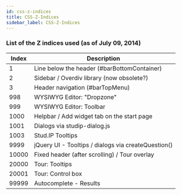 ```yaml
---
id: css-z-indices
title: CSS-Z-Indices
sidebar_label: CSS-Z-Indices
---
```



### List of the Z indices used (as of July 09, 2014)

| Index | Description |
| ------ | ------ |
| 1 | Line below the header (#barBottomContainer) |
| 2 | Sidebar / Overdiv library (now obsolete?) |
| 3 | Header navigation (#barTopMenu)
| 998 | WYSIWYG Editor: "Dropzone" |
| 999 | WYSIWYG Editor: Toolbar |
| 1000 | Helpbar / Add widget tab on the start page |
| 1001 | Dialogs via studip-dialog.js |
| 1003 | Stud.IP Tooltips |
| 9999 | jQuery UI - Tooltips / dialogs via createQuestion() |
| 10000 | Fixed header (after scrolling) / Tour overlay |
| 20000 | Tour: Tooltips |
| 20001 | Tour: Control box |
| 99999 | Autocomplete - Results |
